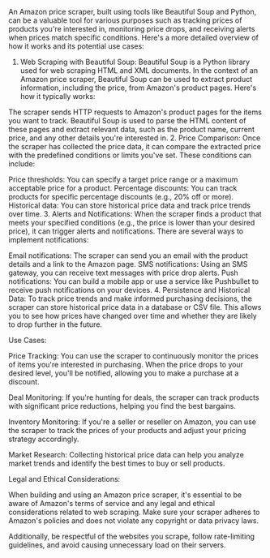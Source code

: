 An Amazon price scraper, built using tools like Beautiful Soup and Python, can be a valuable tool for various purposes such as tracking prices of products you're interested in, monitoring price drops, and receiving alerts when prices match specific conditions. Here's a more detailed overview of how it works and its potential use cases:

1. Web Scraping with Beautiful Soup: Beautiful Soup is a Python library used for web scraping HTML and XML documents. In the context of an Amazon price scraper, Beautiful Soup can be used to extract product information, including the price, from Amazon's product pages. Here's how it typically works:

The scraper sends HTTP requests to Amazon's product pages for the items you want to track.
Beautiful Soup is used to parse the HTML content of these pages and extract relevant data, such as the product name, current price, and any other details you're interested in.
2. Price Comparison: Once the scraper has collected the price data, it can compare the extracted price with the predefined conditions or limits you've set. These conditions can include:

Price thresholds: You can specify a target price range or a maximum acceptable price for a product.
Percentage discounts: You can track products for specific percentage discounts (e.g., 20% off or more).
Historical data: You can store historical price data and track price trends over time.
3. Alerts and Notifications: When the scraper finds a product that meets your specified conditions (e.g., the price is lower than your desired price), it can trigger alerts and notifications. There are several ways to implement notifications:

Email notifications: The scraper can send you an email with the product details and a link to the Amazon page.
SMS notifications: Using an SMS gateway, you can receive text messages with price drop alerts.
Push notifications: You can build a mobile app or use a service like Pushbullet to receive push notifications on your devices.
4. Persistence and Historical Data: To track price trends and make informed purchasing decisions, the scraper can store historical price data in a database or CSV file. This allows you to see how prices have changed over time and whether they are likely to drop further in the future.

Use Cases:

Price Tracking: You can use the scraper to continuously monitor the prices of items you're interested in purchasing. When the price drops to your desired level, you'll be notified, allowing you to make a purchase at a discount.

Deal Monitoring: If you're hunting for deals, the scraper can track products with significant price reductions, helping you find the best bargains.

Inventory Monitoring: If you're a seller or reseller on Amazon, you can use the scraper to track the prices of your products and adjust your pricing strategy accordingly.

Market Research: Collecting historical price data can help you analyze market trends and identify the best times to buy or sell products.

Legal and Ethical Considerations:

When building and using an Amazon price scraper, it's essential to be aware of Amazon's terms of service and any legal and ethical considerations related to web scraping. Make sure your scraper adheres to Amazon's policies and does not violate any copyright or data privacy laws.

Additionally, be respectful of the websites you scrape, follow rate-limiting guidelines, and avoid causing unnecessary load on their servers.




